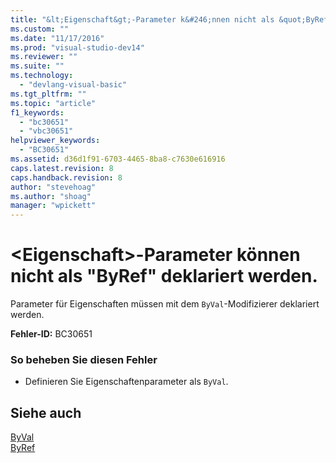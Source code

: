 ```yaml
---
title: "&lt;Eigenschaft&gt;-Parameter k&#246;nnen nicht als &quot;ByRef&quot; deklariert werden. | Microsoft Docs"
ms.custom: ""
ms.date: "11/17/2016"
ms.prod: "visual-studio-dev14"
ms.reviewer: ""
ms.suite: ""
ms.technology: 
  - "devlang-visual-basic"
ms.tgt_pltfrm: ""
ms.topic: "article"
f1_keywords: 
  - "bc30651"
  - "vbc30651"
helpviewer_keywords: 
  - "BC30651"
ms.assetid: d36d1f91-6703-4465-8ba8-c7630e616916
caps.latest.revision: 8
caps.handback.revision: 8
author: "stevehoag"
ms.author: "shoag"
manager: "wpickett"
---
```

# &lt;Eigenschaft&gt;-Parameter k&#246;nnen nicht als &quot;ByRef&quot; deklariert werden.
Parameter für Eigenschaften müssen mit dem `ByVal`\-Modifizierer deklariert werden.  
  
 **Fehler\-ID:** BC30651  
  
### So beheben Sie diesen Fehler  
  
-   Definieren Sie Eigenschaftenparameter als `ByVal`.  
  
## Siehe auch  
 [ByVal](../../visual-basic/language-reference/modifiers/byval.md)   
 [ByRef](../../visual-basic/language-reference/modifiers/byref.md)